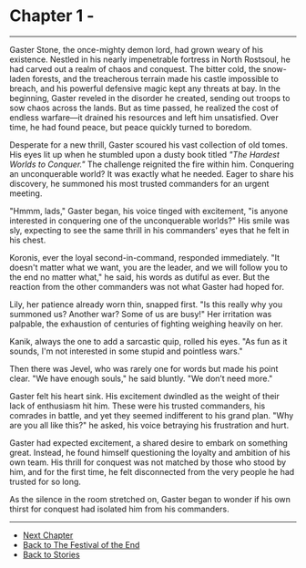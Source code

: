 # Chapter 1 - 

---

 Gaster Stone, the once-mighty demon lord, had grown weary of his existence. Nestled in his nearly impenetrable fortress in North Rostsoul, he had carved out a realm of chaos and conquest. The bitter cold, the snow-laden forests, and the treacherous terrain made his castle impossible to breach, and his powerful defensive magic kept any threats at bay. In the beginning, Gaster reveled in the disorder he created, sending out troops to sow chaos across the lands. But as time passed, he realized the cost of endless warfare—it drained his resources and left him unsatisfied. Over time, he had found peace, but peace quickly turned to boredom.

Desperate for a new thrill, Gaster scoured his vast collection of old tomes. His eyes lit up when he stumbled upon a dusty book titled _"The Hardest Worlds to Conquer."_ The challenge reignited the fire within him. Conquering an unconquerable world? It was exactly what he needed. Eager to share his discovery, he summoned his most trusted commanders for an urgent meeting.

"Hmmm, lads," Gaster began, his voice tinged with excitement, "is anyone interested in conquering one of the unconquerable worlds?" His smile was sly, expecting to see the same thrill in his commanders' eyes that he felt in his chest.

Koronis, ever the loyal second-in-command, responded immediately. "It doesn't matter what we want, you are the leader, and we will follow you to the end no matter what," he said, his words as dutiful as ever. But the reaction from the other commanders was not what Gaster had hoped for.

Lily, her patience already worn thin, snapped first. "Is this really why you summoned us? Another war? Some of us are busy!" Her irritation was palpable, the exhaustion of centuries of fighting weighing heavily on her.

Kanik, always the one to add a sarcastic quip, rolled his eyes. "As fun as it sounds, I'm not interested in some stupid and pointless wars."

Then there was Jevel, who was rarely one for words but made his point clear. "We have enough souls," he said bluntly. "We don’t need more."

Gaster felt his heart sink. His excitement dwindled as the weight of their lack of enthusiasm hit him. These were his trusted commanders, his comrades in battle, and yet they seemed indifferent to his grand plan. "Why are you all like this?" he asked, his voice betraying his frustration and hurt.

Gaster had expected excitement, a shared desire to embark on something great. Instead, he found himself questioning the loyalty and ambition of his own team. His thrill for conquest was not matched by those who stood by him, and for the first time, he felt disconnected from the very people he had trusted for so long.

As the silence in the room stretched on, Gaster began to wonder if his own thirst for conquest had isolated him from his commanders.

---

- [Next Chapter](chapter2.md)
- [Back to The Festival of the End](the-festival-of-the-end.md)
- [Back to Stories](../../storyline.md)

